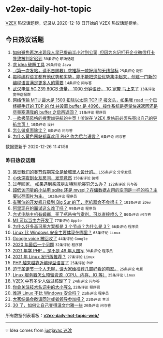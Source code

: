 # v2ex-daily-hot-topic

[V2EX](https://www.v2ex.com/) 热议话题榜，记录从 2020-12-18 日开始的 V2EX 热议话题榜单。

## 今日热议话题

<!-- TODAY BEGIN -->
1. [如何避免再次出现我人早已提前半小时到公司, 但因为忘记打开企业微信打卡导致被判定迟到](https://www.v2ex.com/t/739099) ``30条评论`` ``职场话题``
1. [求 idea 破解工具](https://www.v2ex.com/t/739128) ``29条评论`` ``Java``
1. [（第一次发帖，请不吝赐教）求推荐一款好用的无线鼠标](https://www.v2ex.com/t/739092) ``25条评论`` ``配件``
1. [每种编程语言都有他优势和劣势，能不能把这些优势集中起来，创建一门新的编程语言满足更多人的需要](https://www.v2ex.com/t/739096) ``14条评论`` ``问与答``
1. [武汉电信 5G 239 80GB 流量， 1000 分钟语音， 1G 宽带 马上来了](https://www.v2ex.com/t/739090) ``13条评论`` ``宽带症候群``
1. [网络传输 MTU 最大是 1500 扣除以太网 TCP IP 报文头，如果我 read 一个已经握手好的 TCP 的 fd 并设置 buffer 是 4096，操作系统是尽量快速返回还是尽量塞满我的 buffer 之后再返回？](https://www.v2ex.com/t/739091) ``11条评论`` ``程序员``
1. [一款极简风格的搜索加导航的主页！听说在 V2EX 发帖前必须先亮出自己的导航主页！](https://www.v2ex.com/t/739104) ``10条评论`` ``设计``
1. [怎么做桌面除尘？](https://www.v2ex.com/t/739095) ``8条评论`` ``问与答``
1. [为什么黄色网站都喜欢用 PHP 作为后台语言？](https://www.v2ex.com/t/739111) ``6条评论`` ``问与答``

数据更新于 2020-12-26 11:41:56
<!-- TODAY END -->

### 昨日热议话题

<!-- YESTERDAY BEGIN -->
1. [感觉我们的春节假期完全是给城里人设计的。](https://www.v2ex.com/t/738784) ``155条评论`` ``分享发现``
1. [小伙深夜到女友房间，发现竟然](https://www.v2ex.com/t/738853) ``150条评论`` ``装修``
1. [过年回家，
如果遇到亲戚朋友特别能哭穷怎么办？](https://www.v2ex.com/t/738774) ``122条评论`` ``问与答``
1. [超低访问量的小站用 sqlite 还是 mysql？存储数据占用的空间是一样的吗？主要以存图片为主。](https://www.v2ex.com/t/738766) ``103条评论`` ``程序员``
1. [有哪位的开发机升级到 Big Sur 的了，老机器会不会很卡？](https://www.v2ex.com/t/738788) ``101条评论`` ``iDev``
1. [阿里现在的面试这么难了吗？](https://www.v2ex.com/t/738815) ``99条评论`` ``程序员``
1. [台式电脑主机有蟑螂，买了瓶杀虫气雾剂。可以直接喷么？](https://www.v2ex.com/t/738787) ``80条评论`` ``问与答``
1. [M1 可以当主力开发了](https://www.v2ex.com/t/738763) ``77条评论`` ``Apple``
1. [为什么好多高可用方案都是 3 个节点？为什么是 3？](https://www.v2ex.com/t/738827) ``66条评论`` ``程序员``
1. [Linux 比 Windows 安全主要体现在哪里？](https://www.v2ex.com/t/738949) ``63条评论`` ``Linux``
1. [Google voice 被回收了](https://www.v2ex.com/t/739009) ``44条评论`` ``Google``
1. [2020 年最后一个问题](https://www.v2ex.com/t/738823) ``32条评论`` ``程序员``
1. [2021 年学 PHP ，是不是 49 年入国军](https://www.v2ex.com/t/738928) ``30条评论`` ``程序员``
1. [2021 年 Linux 发行版推荐？](https://www.v2ex.com/t/739057) ``27条评论`` ``Linux``
1. [PHP 越来越靠近编译型语言了](https://www.v2ex.com/t/739051) ``25条评论`` ``PHP``
1. [迫于圣诞节一个人无聊，请大家给推荐几部好看的电影。](https://www.v2ex.com/t/739036) ``25条评论`` ``电影``
1. [Linux 服务器怎么预留资源（CPU、内存、IO 等）](https://www.v2ex.com/t/739016) ``25条评论`` ``Linux``
1. [V2EX 中有多少人做过核酸了？](https://www.v2ex.com/t/739018) ``24条评论`` ``问与答``
1. [你会关注技术名词中的大小写么](https://www.v2ex.com/t/738904) ``22条评论`` ``程序员``
1. [难道 Linux 不比 Windows 安全吗？](https://www.v2ex.com/t/738971) ``21条评论`` ``程序员``
1. [大家结婚会邀请同时或者领导参加吗？](https://www.v2ex.com/t/738923) ``21条评论`` ``生活``
1. [30 了，如何让自己变得温文尔雅一些](https://www.v2ex.com/t/738898) ``20条评论`` ``问与答``
<!-- YESTERDAY END -->

所有数据列表看板：**[v2ex-daily-hot-topic-web/](https://realleonardo.github.io/v2ex-daily-hot-topic-web/)**

---

💡 Idea comes from [justjavac 迷渡](https://github.com/justjavac/)
